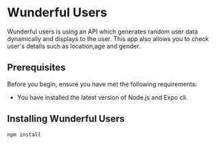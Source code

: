 # Wunderful Users

Wunderful users is using an API which generates random user data dynamically and displays to the user. This app also allows you to check user's details such as location,age and gender.

## Prerequisites

Before you begin, ensure you have met the following requirements:

- You have installed the latest version of Node.js and Expo cli.

## Installing Wunderful Users

```
npm install

```
